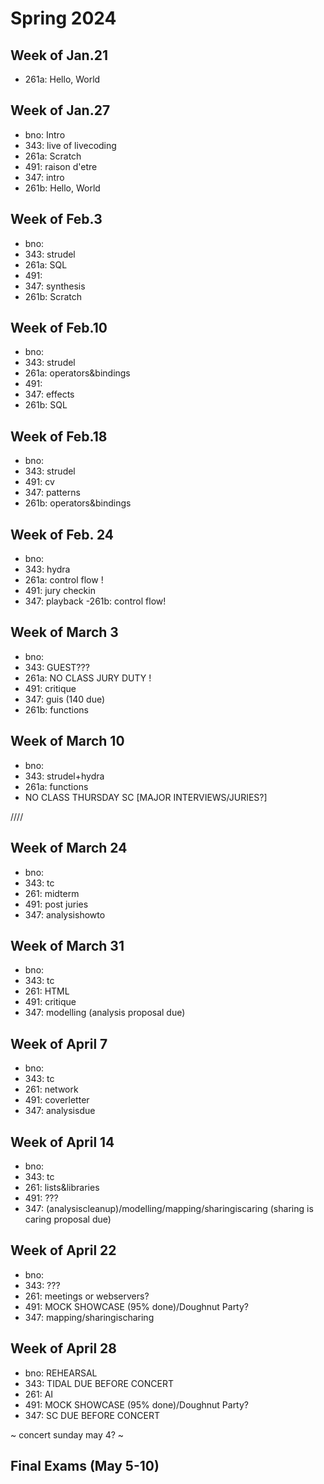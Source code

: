 # Spring 2024

## Week of Jan.21
- 261a: Hello, World

## Week of Jan.27
- bno: Intro
- 343: live of livecoding
- 261a: Scratch
- 491: raison d'etre 
- 347: intro
- 261b: Hello, World

## Week of Feb.3
- bno: 
- 343: strudel
- 261a: SQL
- 491: 
- 347: synthesis
- 261b: Scratch

## Week of Feb.10
- bno: 
- 343: strudel
- 261a: operators&bindings
- 491: 
- 347: effects
- 261b: SQL

## Week of Feb.18
- bno: 
- 343: strudel
- 491: cv
- 347: patterns
- 261b: operators&bindings

## Week of Feb. 24
- bno: 
- 343: hydra
- 261a: control flow !
- 491: jury checkin
- 347: playback
-261b: control flow!

## Week of March 3
- bno: 
- 343: GUEST???
- 261a: NO CLASS JURY DUTY !
- 491: critique
- 347: guis (140 due)
- 261b: functions

## Week of March 10
- bno: 
- 343: strudel+hydra
- 261a: functions
- NO CLASS THURSDAY SC
[MAJOR INTERVIEWS/JURIES?]

////

## Week of March 24
- bno: 
- 343: tc
- 261: midterm
- 491: post juries
- 347: analysishowto

## Week of March 31
- bno: 
- 343: tc
- 261: HTML
- 491: critique
- 347: modelling (analysis proposal due)

## Week of April 7
- bno:
- 343: tc
- 261: network
- 491: coverletter
- 347: analysisdue

## Week of April 14
- bno: 
- 343:  tc
- 261: lists&libraries
- 491: ???
- 347: (analysiscleanup)/modelling/mapping/sharingiscaring (sharing is caring proposal due)

## Week of April 22
- bno: 
- 343: ???
- 261: meetings or webservers?
- 491: MOCK SHOWCASE (95% done)/Doughnut Party?
- 347: mapping/sharingischaring

## Week of April 28
- bno: REHEARSAL
- 343: TIDAL DUE BEFORE CONCERT
- 261: AI
- 491: MOCK SHOWCASE (95% done)/Doughnut Party?
- 347: SC DUE BEFORE CONCERT

~ concert sunday may 4? ~

## Final Exams (May 5-10)